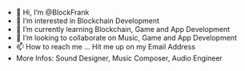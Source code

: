 - 👋 Hi, I’m @BlockFrank
- 👀 I’m interested in Blockchain Development
- 🌱 I’m currently learning Blockchain, Game and App Development
- 💞️ I’m looking to collaborate on Music, Game and App Development
- 📫 How to reach me ... Hit me up on my Email Address
- More Infos: Sound Designer, Music Composer, Audio Engineer

<!---
BlockFrank/BlockFrank is a ✨ special ✨ repository because its `README.md` (this file) appears on your GitHub profile.
You can click the Preview link to take a look at your changes.
--->
